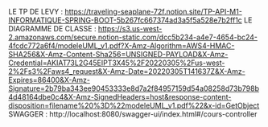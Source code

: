 LE TP DE LEVY : https://traveling-seaplane-72f.notion.site/TP-API-M1-INFORMATIQUE-SPRING-BOOT-5b267fc667374ad3a5f5a528e7b2ff1c
LE DIAGRAMME DE CLASSE : https://s3.us-west-2.amazonaws.com/secure.notion-static.com/dcc5b234-a4e7-4654-bc24-4fcdc772a6f4/modeleUML_v1.pdf?X-Amz-Algorithm=AWS4-HMAC-SHA256&X-Amz-Content-Sha256=UNSIGNED-PAYLOAD&X-Amz-Credential=AKIAT73L2G45EIPT3X45%2F20220305%2Fus-west-2%2Fs3%2Faws4_request&X-Amz-Date=20220305T141637Z&X-Amz-Expires=86400&X-Amz-Signature=2b79ba343ee90453333e8d7a2f84957159d54a08258d73b798b4d48164dbe0c4&X-Amz-SignedHeaders=host&response-content-disposition=filename%20%3D%22modeleUML_v1.pdf%22&x-id=GetObject
SWAGGER : http://localhost:8080/swagger-ui/index.html#/cours-controller

